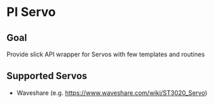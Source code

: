# PI Servo
## Goal
Provide slick API wrapper for Servos with few templates and routines

## Supported Servos
- Waveshare (e.g. https://www.waveshare.com/wiki/ST3020_Servo)
